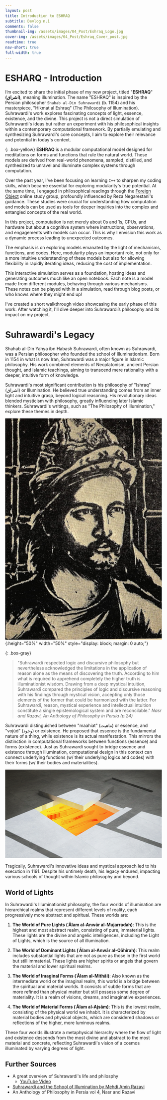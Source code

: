 ```yaml
---
layout: post
title: Introduction to ESHRAQ
subtitle: Devlog n.1
comments: false
thumbnail-img: /assets/images/04_Post/Eshraq_Logo.jpg
cover-img: /assets/images/04_Post/Eshraq_Cover_post.jpg
readtime: true
nav-short: true
full-width: true
---
```


# ESHARQ - Introduction
I’m excited to share the initial phase of my new project, titled "**ESHRAQ**" <span class="farsi"><strong>(اشراق)</strong></span>, meaning illumination. The name "ESHRAQ" is inspired by the Persian philosopher `Shahab al-Din Suhrawardi` (b. 1154) and his masterpiece, "Hikmat al Eshraq" (The Philosophy of Illumination). Suhrawardi's work explores fascinating concepts of light, essence, existence, and the divine. This project is not a direct simulation of Suhrawardi's ideas but rather an experiment with his philosophical insights within a contemporary computational framework. By partially emulating and synthesizing Suhrawardi's core concepts, I aim to explore their relevance and potential in today's context.  

{: .box-yellow}
**ESHRAQ** is a modular computational model designed for meditations on forms and functions that rule the natural world. These models are derived from real-world phenomena, sampled, distilled, and synthesized to unravel and illuminate complex systems through computation.


Over the past year, I've been focusing on learning `C++` to sharpen my coding skills, which became essential for exploring modularity's true potential. At the same time, I engaged in philosophical readings through the [Foreign Object](https://www.foreignobjekt.com/post/deep-objekt-0-agency-at-the-computational-turn-sepideh-majidi-and-reza-negarestani-framework-f) online study group, profoundly influenced by Reza Negarestani's guidance. These studies were crucial for understanding how computation and models can be used as tools for deeper inquiries into the complex and entangled concepts of the real world.

In this project, computation is not merely about 0s and 1s, CPUs, and hardware but about a cognitive system where instructions, observations, and engagements with models can occur. This is why I envision this work as a dynamic process leading to unexpected outcomes.

The emphasis is on exploring models emanated by the light of mechanisms, functions, and codes. Here, modularity plays an important role, not only for a more intuitive understanding of these models but also for allowing flexibility in rapidly iterating ideas, reducing the cost of implementation.

This interactive simulation serves as a foundation, hosting ideas and generating outcomes much like an open notebook. Each note is a model made from different modules, behaving through various mechanisms. These notes can be played with in a simulation, read through blog posts, or who knows where they might end up!

I’ve created a short walkthrough video showcasing the early phase of this work. After watching it, I'll dive deeper into Suhrawardi’s philosophy and its impact on my project.



# Suhrawardi's Legacy
Shahab al-Din Yahya ibn Habash Suhrawardi, often known as Suhrawardi, was a Persian philosopher who founded the school of Illuminationism. Born in 1154 in what is now Iran, Suhrawardi was a major figure in Islamic philosophy. His work combined elements of Neoplatonism, ancient Persian thought, and Islamic teachings, aiming to transcend mere rationality with a deeper, intuitive form of knowledge.

Suhrawardi's most significant contribution is his philosophy of "Ishraq" <span class="farsi">(اشراق)</span> or Illumination. He believed true understanding comes from an inner light and intuitive grasp, beyond logical reasoning. His revolutionary ideas blended mysticism with philosophy, greatly influencing later Islamic thinkers. Suhrawardi's writings, such as "The Philosophy of Illumination," explore these themes in depth.

![alt text](/assets/images/04_Post/Suhrawadi_Portrait.png){:height="50%" width="50%" style="display: block; margin: 0 auto;"}

{: .box-gray}
>  "Suhrawardī respected logic and discursive philosophy but nevertheless acknowledged the limitations in the application of reason alone as the means of discovering the truth. According to him what is required to apprehend completely the higher truth is illuminationist wisdom. Drawing from a deep mystical intuition, Suhrawardī compared the principles of logic and discursive reasoning with his findings through mystical vision, accepting only those elements of the former that could be harmonized with the latter. For Suhrawardī, reason, mystical experience and intellectual intuition constitute a single epistemological system and are reconcilable."
*Nasr and Razavi, An Anthology of Philosophy in Persia (p.24)*


Suhrawardi distinguished between "maahiat" <span class="farsi">(ماهیت)</span> or essence, and "vojūd" <span class="farsi">(وجود)</span> or existence. He proposed that essence is the fundamental nature of a thing, while existence is its actual manifestation. This mirrors the distinction in computational frameworks between functions (essence) and forms (existence). Just as Suhrawardi sought to bridge essence and existence through illumination, computational design in this context can connect underlying functions (w/ their underlying logics and codes) with their forms (w/ their bodies and materialities).

<a class="example-image-link" href="\assets\images\04_Post\Eshraq_Cover.jpg" data-lightbox="example-1" data-title="">
    <img class="example-image" src="\assets\images\04_Post\Eshraq_Cover.jpg" alt=""/>
</a>

Tragically, Suhrawardi's innovative ideas and mystical approach led to his execution in 1191. Despite his untimely death, his legacy endured, impacting various schools of thought within Islamic philosophy and beyond.



## World of Lights
In Suhrawardi's Illuminationist philosophy, the four worlds of illumination are hierarchical realms that represent different levels of reality, each progressively more abstract and spiritual. These worlds are:

1. **The World of Pure Lights (ʿĀlam al-Anwār al-Mujarradah)**: This is the highest and most abstract realm, consisting of pure, immaterial lights. These lights are the divine and angelic intelligences, including the Light of Lights, which is the source of all illumination.
    
2. **The World of Dominant Lights (ʿĀlam al-Anwār al-Qāhirah)**: This realm includes substantial lights that are not as pure as those in the first world but still immaterial. These lights are higher spirits or angels that govern the material and lower spiritual realms.
    
3. **The World of Imaginal Forms (ʿĀlam al-Mithāl)**: Also known as the intermediate world or the imaginal realm, this world is a bridge between the spiritual and material worlds. It consists of subtle forms that are more refined than physical matter but still possess some degree of materiality. It is a realm of visions, dreams, and imaginative experiences.
    
4. **The World of Material Forms (ʿĀlam al-Ajsām)**: This is the lowest realm, consisting of the physical world we inhabit. It is characterized by material bodies and physical objects, which are considered shadows or reflections of the higher, more luminous realms.

These four worlds illustrate a metaphysical hierarchy where the flow of light and existence descends from the most divine and abstract to the most material and concrete, reflecting Suhrawardi's vision of a cosmos illuminated by varying degrees of light.

## Further Sources

- A great overview of Suhrawardi's life and philosphy
    - [YouTube Video](https://www.youtube.com/watch?v=XbD8vfzsEHA)
- [Suhrawardi and the School of Illumination by Mehdi Amin Razavi](https://ia801302.us.archive.org/5/items/SuhrawardiAndTheSchoolOfIlluminationByMehdiAminRazavi/Suhrawardi%20and%20the%20School%20of%20Illumination%20by%20Mehdi%20Amin%20Razavi_text.pdf)
- An Anthology of Philosophy in Persia vol 4, Nasr and Razavi


